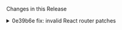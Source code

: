 Changes in this Release

<details><summary>0e39b6e fix: invalid React router patches</summary>
fix: invalid React router patches
</details>